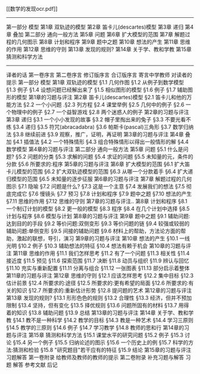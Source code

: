[[数学的发现ocr.pdf]]


---

第一部分 模型
第1章 双轨迹的模型
第2章 笛卡儿(descartes)模型
第3章 递归
第4章 叠加
第二部分 通向一般方法
第5章 问题
第6章 扩大模型的范围
第7章 解题过程的几何图示
第8章 计划和程序
第9章 题中之题
第10章 想法的产生
第11章 思维的作用
第12章 思维的守则
第13章 发现的规则?
第14章 关于学、教和学教
第15章 猜测和科学方法

---

译者的话
第一卷序言
第二卷序言
修订版序言
合订版序言
寄言中学教师
对读者的提示
第一部分 模型
第1章 双轨迹的模型
§1.1 几何作图
§1.2 从例子到数学模型
§1.3 例子
§1.4 设想问题已经解出来了
§1.5 相似图形的模型
§1.6 例子
§1.7 辅助图形的模型
第1章的习题与评注
第2章 笛卡儿(descartes)模型
§2.1 笛卡儿和他的万能方法
§2.2 一个小问题
.§2.3 列方程
§2.4 课堂举例
§2.5 几何中的例子
§2.6 一个物理中的例子
§2.7 一个益智游戏
§2.8 两个迷惑人的例子
第2章的习题与评注
第3章 递归
§3.1 一个小小发现的故事
§3.2 帽子里掏出来的兔子
§3.3 不要光看不练
§3.4 递归
§3.5 符咒(abracadabra)
§3.6 帕斯卡(pascal)三角形
§3.7 数学归纳法
§3.8 继续前进
§3.9 观察，推广，证明，再证明
第3章的习题与评注
第4章 叠加
§4.1 插值法
§4.2 一个特殊情形
§4.3 组合特殊情形以得出一般情形的解
§4.4 数学模型
第4章的习题与评注
第二部分 通向一般方法
第5章 问题
§5.1 什么是问题?
§5.2 问题的分类
§5.3 求解的问题
§5.4 求证的问题
§5.5 未知量的元，条件的分款
§5.6 所要求的:程序
第5章的习题与评注
第6章 扩大模型的范围
§6.1 扩大笛卡儿模型的范围
§6.2 扩大双轨迹模型的范围
§6.3 从哪一个分款着手
§6.4 扩大递归模型的范围
§6.5 未知量的逐步征服
第6章的习题与评注
第7章 解题过程的几何图示
§7.1 隐喻
§7.2 问题是什么?
§7.3 这是一个主意
§7.4 发展我们的想法
§7.5 彻底完成它
§7.6 慢镜头
§7.7 预习
§7.8 计划和程序
§7.9 题中之题
§7.10 想法的产生
§7.11 思维的作用
§7.12 思维的守则
第7章的习题与评注..
第8章 计划和程序
§8.1 一个制订计划的模型
§8.2 更一般的模型
§8.3 程序
§8.4 在几个计划中选择
§8.5 计划与程序
§8.6 模型与计划
第8章的习题与评注
第9章 题中之题
§9.1 辅助问题:达到目的的手段
§9.2 等价问题:双侧变形
§9.3 等价问题的链
§9.4 较强或较弱的辅助问题:单侧变形
§9.5 间接的辅助问题
§9.6 材料上的帮助，方法论方面的帮助，激起的联想，导引，演习
第9章的习题与评注
第10章 想法的产生
§10.1 一线光明
§10.2 例子
§10.3 辅助想法的特征
§10.4 想法有赖于机会
第10章的习题与评注
第11章 思维的作用
§11.1 我们怎样思考
§11.2 有了一个问题
§11.3 相关性
§11.4 接近度
§11.5 预见
§11.6 探索范围
§11.7 决断
§11.8 动员与组织
§11.9 辨认与回忆
§11.10 充实与重新配置
§11.11 分离与组合
§11.12 一张图表
§11.13 部分启示着整体
第11章的习题与评注
第12章 思维的守则
§12.1 应该怎样思考
§12.2 集中目标
§12.3 估计前景
§12.4 所要求的:途径
§12.5 所要求的:更有希望的局面
§12.6 所要求的:有关的知识
§12.7 所要求的:重新估计形势
§12.8 提问题的艺术
第12章的习题与评注
第13章 发现的规则?
§13.1 形形色色的规则
§13.2 合理性
§13.3 经济，但并不预加限制
§13.4 坚持，但有变化
§13.5 择优规则
§13.6 问题所固有的材料
§13.7 用得着的知识
§13.8 辅助问题
§13.9 总结
第13章的习题与评注
第14章 关于学、教和学教
§14.1 教不是一种科学
§14.2 教学的目标
§14.3 教是一种艺术
§14.4 学习三原则
§14.5 教学的三原则
§14.6 例子
§14.7 学习教学
§14.8 教师的思和行
第14章的习题与评注
第15章 猜测和科学方法
§15.1 课堂水平的研究问题
§15.2 例子
§15.3 讨论
§15.4 另一个例子
§15.5 归纳论述的图示
§15.6 一个历史上的例
§15.7 科学的方法:猜测和检验
§15.8 "研究题目"若干应有的特征
§15.9 结论
第15章的习题与评注
习题解答
第一卷附录 给教师及教师的教师的提示
第二卷附录 补充习题与解答
习题
解答
参考文献
后记
